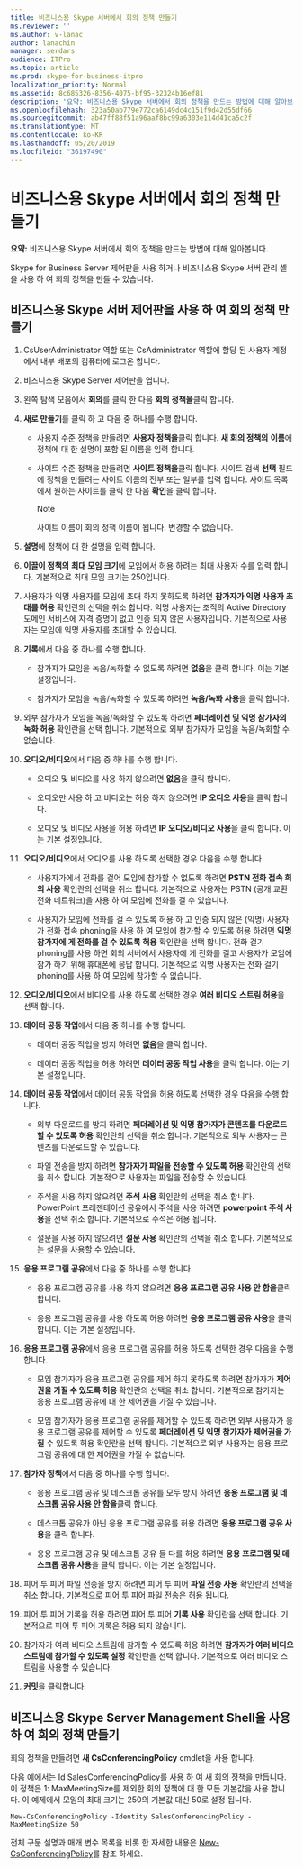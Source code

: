 ```yaml
---
title: 비즈니스용 Skype 서버에서 회의 정책 만들기
ms.reviewer: ''
ms.author: v-lanac
author: lanachin
manager: serdars
audience: ITPro
ms.topic: article
ms.prod: skype-for-business-itpro
localization_priority: Normal
ms.assetid: 8c685326-8356-4075-bf95-32324b16ef81
description: '요약: 비즈니스용 Skype 서버에서 회의 정책을 만드는 방법에 대해 알아보세요.'
ms.openlocfilehash: 323a50ab779e772ca6149dc4c151f9d42d55df66
ms.sourcegitcommit: ab47ff88f51a96aaf8bc99a6303e114d41ca5c2f
ms.translationtype: MT
ms.contentlocale: ko-KR
ms.lasthandoff: 05/20/2019
ms.locfileid: "36197490"
---
```

# <a name="create-conferencing-policies-in-skype-for-business-server"></a>비즈니스용 Skype 서버에서 회의 정책 만들기
 
**요약:** 비즈니스용 Skype 서버에서 회의 정책을 만드는 방법에 대해 알아봅니다.
  
Skype for Business Server 제어판을 사용 하거나 비즈니스용 Skype 서버 관리 셸을 사용 하 여 회의 정책을 만들 수 있습니다.
  
## <a name="create-conferencing-policies-by-using-skype-for-business-server-control-panel"></a>비즈니스용 Skype 서버 제어판을 사용 하 여 회의 정책 만들기

1. CsUserAdministrator 역할 또는 CsAdministrator 역할에 할당 된 사용자 계정에서 내부 배포의 컴퓨터에 로그온 합니다.
    
2. 비즈니스용 Skype Server 제어판을 엽니다.
    
3. 왼쪽 탐색 모음에서 **회의**를 클릭 한 다음 **회의 정책을**클릭 합니다.
    
4. **새로 만들기**를 클릭 하 고 다음 중 하나를 수행 합니다.
    
   - 사용자 수준 정책을 만들려면 **사용자 정책을**클릭 합니다. **새 회의 정책의** **이름**에 정책에 대 한 설명이 포함 된 이름을 입력 합니다.
    
   - 사이트 수준 정책을 만들려면 **사이트 정책을**클릭 합니다. 사이트 검색 **선택** 필드에 정책을 만들려는 사이트 이름의 전부 또는 일부를 입력 합니다. 사이트 목록에서 원하는 사이트를 클릭 한 다음 **확인**을 클릭 합니다.
    
     > [!NOTE]
     > 사이트 이름이 회의 정책 이름이 됩니다. 변경할 수 없습니다. 
  
5. **설명**에 정책에 대 한 설명을 입력 합니다.
    
6. **이끌이 정책의** **최대 모임 크기**에 모임에서 허용 하려는 최대 사용자 수를 입력 합니다. 기본적으로 최대 모임 크기는 250입니다.
    
7. 사용자가 익명 사용자를 모임에 초대 하지 못하도록 하려면 **참가자가 익명 사용자 초대를 허용** 확인란의 선택을 취소 합니다. 익명 사용자는 조직의 Active Directory 도메인 서비스에 자격 증명이 없고 인증 되지 않은 사용자입니다. 기본적으로 사용자는 모임에 익명 사용자를 초대할 수 있습니다.
    
8. **기록**에서 다음 중 하나를 수행 합니다.
    
   - 참가자가 모임을 녹음/녹화할 수 없도록 하려면 **없음**을 클릭 합니다. 이는 기본 설정입니다.
    
   - 참가자가 모임을 녹음/녹화할 수 있도록 하려면 **녹음/녹화 사용**을 클릭 합니다.
    
9. 외부 참가자가 모임을 녹음/녹화할 수 있도록 하려면 **페더레이션 및 익명 참가자의 녹화 허용** 확인란을 선택 합니다. 기본적으로 외부 참가자가 모임을 녹음/녹화할 수 없습니다.
    
10. **오디오/비디오**에서 다음 중 하나를 수행 합니다.
    
    - 오디오 및 비디오를 사용 하지 않으려면 **없음**을 클릭 합니다.
    
    - 오디오만 사용 하 고 비디오는 허용 하지 않으려면 **IP 오디오 사용**을 클릭 합니다.
    
    - 오디오 및 비디오 사용을 허용 하려면 **IP 오디오/비디오 사용**을 클릭 합니다. 이는 기본 설정입니다.
    
11. **오디오/비디오**에서 오디오를 사용 하도록 선택한 경우 다음을 수행 합니다.
    
    - 사용자가에서 전화를 걸어 모임에 참가할 수 없도록 하려면 **PSTN 전화 접속 회의 사용** 확인란의 선택을 취소 합니다. 기본적으로 사용자는 PSTN (공개 교환 전화 네트워크)을 사용 하 여 모임에 전화를 걸 수 있습니다.
    
    - 사용자가 모임에 전화를 걸 수 있도록 허용 하 고 인증 되지 않은 (익명) 사용자가 전화 접속 phoning을 사용 하 여 모임에 참가할 수 있도록 허용 하려면 **익명 참가자에 게 전화를 걸 수 있도록 허용** 확인란을 선택 합니다. 전화 걸기 phoning를 사용 하면 회의 서버에서 사용자에 게 전화를 걸고 사용자가 모임에 참가 하기 위해 휴대폰에 응답 합니다. 기본적으로 익명 사용자는 전화 걸기 phoning를 사용 하 여 모임에 참가할 수 없습니다.
    
12. **오디오/비디오**에서 비디오를 사용 하도록 선택한 경우 **여러 비디오 스트림 허용**을 선택 합니다.
    
13. **데이터 공동 작업**에서 다음 중 하나를 수행 합니다.
    
    - 데이터 공동 작업을 방지 하려면 **없음**을 클릭 합니다.
    
    - 데이터 공동 작업을 허용 하려면 **데이터 공동 작업 사용**을 클릭 합니다. 이는 기본 설정입니다.
    
14. **데이터 공동 작업**에서 데이터 공동 작업을 허용 하도록 선택한 경우 다음을 수행 합니다.
    
    - 외부 다운로드를 방지 하려면 **페더레이션 및 익명 참가자가 콘텐츠를 다운로드할 수 있도록 허용** 확인란의 선택을 취소 합니다. 기본적으로 외부 사용자는 콘텐츠를 다운로드할 수 있습니다.
    
    - 파일 전송을 방지 하려면 **참가자가 파일을 전송할 수 있도록 허용** 확인란의 선택을 취소 합니다. 기본적으로 사용자는 파일을 전송할 수 있습니다.
    
    - 주석을 사용 하지 않으려면 **주석 사용** 확인란의 선택을 취소 합니다. PowerPoint 프레젠테이션 공유에서 주석을 사용 하려면 **powerpoint 주석 사용**을 선택 취소 합니다. 기본적으로 주석은 허용 됩니다.
    
    - 설문을 사용 하지 않으려면 **설문 사용** 확인란의 선택을 취소 합니다. 기본적으로는 설문을 사용할 수 있습니다.
    
15. **응용 프로그램 공유**에서 다음 중 하나를 수행 합니다.
    
    - 응용 프로그램 공유를 사용 하지 않으려면 **응용 프로그램 공유 사용 안 함을**클릭 합니다.
    
    - 응용 프로그램 공유를 사용 하도록 허용 하려면 **응용 프로그램 공유 사용**을 클릭 합니다. 이는 기본 설정입니다.
    
16. **응용 프로그램 공유**에서 응용 프로그램 공유를 허용 하도록 선택한 경우 다음을 수행 합니다.
    
    - 모임 참가자가 응용 프로그램 공유를 제어 하지 못하도록 하려면 참가자가 **제어권을 가질 수 있도록 허용** 확인란의 선택을 취소 합니다. 기본적으로 참가자는 응용 프로그램 공유에 대 한 제어권을 가질 수 있습니다.
    
    - 모임 참가자가 응용 프로그램 공유를 제어할 수 있도록 하려면 외부 사용자가 응용 프로그램 공유를 제어할 수 있도록 **페더레이션 및 익명 참가자가 제어권을 가질** 수 있도록 허용 확인란을 선택 합니다. 기본적으로 외부 사용자는 응용 프로그램 공유에 대 한 제어권을 가질 수 없습니다.
    
17. **참가자 정책**에서 다음 중 하나를 수행 합니다.
    
    - 응용 프로그램 공유 및 데스크톱 공유를 모두 방지 하려면 **응용 프로그램 및 데스크톱 공유 사용 안 함을**클릭 합니다.
    
    - 데스크톱 공유가 아닌 응용 프로그램 공유를 허용 하려면 **응용 프로그램 공유 사용**을 클릭 합니다.
    
    - 응용 프로그램 공유 및 데스크톱 공유 둘 다를 허용 하려면 **응용 프로그램 및 데스크톱 공유 사용**을 클릭 합니다. 이는 기본 설정입니다.
    
18. 피어 투 피어 파일 전송을 방지 하려면 피어 투 피어 **파일 전송 사용** 확인란의 선택을 취소 합니다. 기본적으로 피어 투 피어 파일 전송은 허용 됩니다.
    
19. 피어 투 피어 기록을 허용 하려면 피어 투 피어 **기록 사용** 확인란을 선택 합니다. 기본적으로 피어 투 피어 기록은 허용 되지 않습니다.
    
20. 참가자가 여러 비디오 스트림에 참가할 수 있도록 허용 하려면 **참가자가 여러 비디오 스트림에 참가할 수 있도록 설정** 확인란을 선택 합니다. 기본적으로 여러 비디오 스트림을 사용할 수 있습니다.
    
21. **커밋**을 클릭합니다.
    
## <a name="create-conferencing-policies-by-using-skype-for-business-server-management-shell"></a>비즈니스용 Skype Server Management Shell을 사용 하 여 회의 정책 만들기

회의 정책을 만들려면 **새 CsConferencingPolicy** cmdlet을 사용 합니다.
  
다음 예에서는 Id SalesConferencingPolicy를 사용 하 여 새 회의 정책을 만듭니다. 이 정책은 1: MaxMeetingSize를 제외한 회의 정책에 대 한 모든 기본값을 사용 합니다. 이 예제에서 모임의 최대 크기는 250의 기본값 대신 50로 설정 됩니다.
  
```
New-CsConferencingPolicy -Identity SalesConferencingPolicy -MaxMeetingSize 50
```

전체 구문 설명과 매개 변수 목록을 비롯 한 자세한 내용은 [New-CsConferencingPolicy](https://docs.microsoft.com/powershell/module/skype/new-csconferencingpolicy?view=skype-ps)를 참조 하세요.
  

